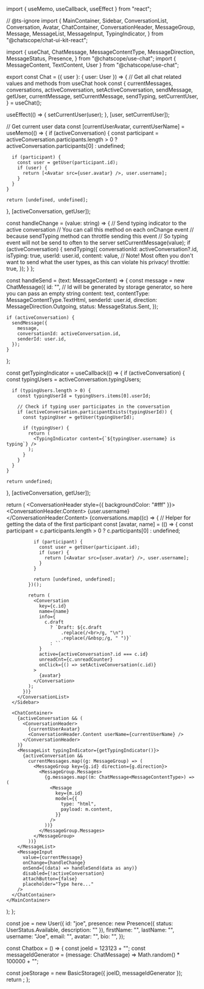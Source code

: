 import { useMemo, useCallback, useEffect } from "react";

// @ts-ignore
import {
  MainContainer,
  Sidebar,
  ConversationList,
  Conversation,
  Avatar,
  ChatContainer,
  ConversationHeader,
  MessageGroup,
  Message,
  MessageList,
  MessageInput,
  TypingIndicator,
} from "@chatscope/chat-ui-kit-react";

import {
  useChat,
  ChatMessage,
  MessageContentType,
  MessageDirection,
  MessageStatus,
  Presence,
} from "@chatscope/use-chat";
import { MessageContent, TextContent, User } from "@chatscope/use-chat";

export const Chat = ({ user }: { user: User }) => {
  // Get all chat related values and methods from useChat hook
  const {
    currentMessages,
    conversations,
    activeConversation,
    setActiveConversation,
    sendMessage,
    getUser,
    currentMessage,
    setCurrentMessage,
    sendTyping,
    setCurrentUser,
  } = useChat();

  useEffect(() => {
    setCurrentUser(user);
  }, [user, setCurrentUser]);

  // Get current user data
  const [currentUserAvatar, currentUserName] = useMemo(() => {
    if (activeConversation) {
      const participant =
        activeConversation.participants.length > 0
          ? activeConversation.participants[0]
          : undefined;

      if (participant) {
        const user = getUser(participant.id);
        if (user) {
          return [<Avatar src={user.avatar} />, user.username];
        }
      }
    }

    return [undefined, undefined];
  }, [activeConversation, getUser]);

  const handleChange = (value: string) => {
    // Send typing indicator to the active conversation
    // You can call this method on each onChange event
    // because sendTyping method can throttle sending this event
    // So typing event will not be send to often to the server
    setCurrentMessage(value);
    if (activeConversation) {
      sendTyping({
        conversationId: activeConversation?.id,
        isTyping: true,
        userId: user.id,
        content: value, // Note! Most often you don't want to send what the user types, as this can violate his privacy!
        throttle: true,
      });
    }
  };

  const handleSend = (text: MessageContent<TextContent>) => {
    const message = new ChatMessage({
      id: "", // Id will be generated by storage generator, so here you can pass an empty string
      content: text,
      contentType: MessageContentType.TextHtml,
      senderId: user.id,
      direction: MessageDirection.Outgoing,
      status: MessageStatus.Sent,
    });

    if (activeConversation) {
      sendMessage({
        message,
        conversationId: activeConversation.id,
        senderId: user.id,
      });
    }
  };

  const getTypingIndicator = useCallback(() => {
    if (activeConversation) {
      const typingUsers = activeConversation.typingUsers;

      if (typingUsers.length > 0) {
        const typingUserId = typingUsers.items[0].userId;

        // Check if typing user participates in the conversation
        if (activeConversation.participantExists(typingUserId)) {
          const typingUser = getUser(typingUserId);

          if (typingUser) {
            return (
              <TypingIndicator content={`${typingUser.username} is typing`} />
            );
          }
        }
      }
    }

    return undefined;
  }, [activeConversation, getUser]);

  return (
    <MainContainer responsive>
      <Sidebar position="left" scrollable>
        <ConversationHeader style={{ backgroundColor: "#fff" }}>
          <Avatar src={user.avatar} />
          <ConversationHeader.Content>
            {user.username}
          </ConversationHeader.Content>
        </ConversationHeader>
        <ConversationList>
          {conversations.map((c) => {
            // Helper for getting the data of the first participant
            const [avatar, name] = (() => {
              const participant =
                c.participants.length > 0 ? c.participants[0] : undefined;

              if (participant) {
                const user = getUser(participant.id);
                if (user) {
                  return [<Avatar src={user.avatar} />, user.username];
                }
              }

              return [undefined, undefined];
            })();

            return (
              <Conversation
                key={c.id}
                name={name}
                info={
                  c.draft
                    ? `Draft: ${c.draft
                        .replace(/<br>/g, "\n")
                        .replace(/&nbsp;/g, " ")}`
                    : ``
                }
                active={activeConversation?.id === c.id}
                unreadCnt={c.unreadCounter}
                onClick={() => setActiveConversation(c.id)}
              >
                {avatar}
              </Conversation>
            );
          })}
        </ConversationList>
      </Sidebar>

      <ChatContainer>
        {activeConversation && (
          <ConversationHeader>
            {currentUserAvatar}
            <ConversationHeader.Content userName={currentUserName} />
          </ConversationHeader>
        )}
        <MessageList typingIndicator={getTypingIndicator()}>
          {activeConversation &&
            currentMessages.map((g: MessageGroup) => (
              <MessageGroup key={g.id} direction={g.direction}>
                <MessageGroup.Messages>
                  {g.messages.map((m: ChatMessage<MessageContentType>) => (
                    <Message
                      key={m.id}
                      model={{
                        type: "html",
                        payload: m.content,
                      }}
                    />
                  ))}
                </MessageGroup.Messages>
              </MessageGroup>
            ))}
        </MessageList>
        <MessageInput
          value={currentMessage}
          onChange={handleChange}
          onSend={(data) => handleSend(data as any)}
          disabled={!activeConversation}
          attachButton={false}
          placeholder="Type here..."
        />
      </ChatContainer>
    </MainContainer>
  );
};

const joe = new User({
  id: "joe",
  presence: new Presence({ status: UserStatus.Available, description: "" }),
  firstName: "",
  lastName: "",
  username: "Joe",
  email: "",
  avatar: "",
  bio: "",
});

const Chatbox = () => {
  const joeId = 123123 + "";
  const messageIdGenerator = (message: ChatMessage<MessageContentType>) =>
    Math.random() * 100000 + "";

  const joeStorage = new BasicStorage({ joeID, messageIdGenerator });
  return <Chat />;
};
